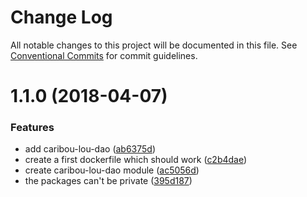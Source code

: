 # Change Log

All notable changes to this project will be documented in this file.
See [Conventional Commits](https://conventionalcommits.org) for commit guidelines.

<a name="1.1.0"></a>
# 1.1.0 (2018-04-07)


### Features

* add caribou-lou-dao ([ab6375d](https://github.com/Paker30/caribou-lou/commit/ab6375d))
* create a first dockerfile which should work ([c2b4dae](https://github.com/Paker30/caribou-lou/commit/c2b4dae))
* create caribou-lou-dao module ([ac5056d](https://github.com/Paker30/caribou-lou/commit/ac5056d))
* the packages can't be private ([395d187](https://github.com/Paker30/caribou-lou/commit/395d187))
